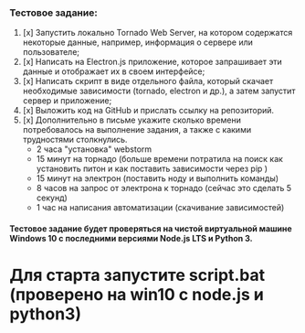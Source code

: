 ### Тестовое задание:

1. [x] Запустить локально Tornado Web Server, на котором содержатся некоторые данные, например, информация о сервере или пользователе;
2. [x] Написать на Electron.js приложение, которое запрашивает эти данные и отображает их в своем интерфейсе;
3. [x] Написать скрипт в виде отдельного файла, который скачает необходимые зависимости (tornado, electron и др.), а затем запустит сервер и приложение;
4. [x] Выложить код на GitHub и прислать ссылку на репозиторий.
5. [x] Дополнительно в письме укажите сколько времени потребовалось на выполнение задания, а также с какими трудностями столкнулись.
   - 2 часа "установка" webstorm 
   - 15 минут на торнадо (больше времени потратила на поиск как установить питон и как поставить зависимости через  pip )
   - 15 минут на электрон (поставить ноду и выполнить команды)
   - 8 часов на запрос от электрона к торнадо (сейчас это сделать 5 секунд)
   - 1 час на написания автоматизации (скачивание зависимостей)

#### Тестовое задание будет проверяться на чистой виртуальной машине Windows 10 с последними версиями Node.js LTS и Python 3.

# Для старта запустите script.bat (проверено на win10 с node.js и python3) 
